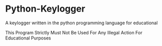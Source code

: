 # Python-Keylogger
A keylogger written in the python programming language for educational

This Program Strictly Must Not Be Used For Any Illegal Action For Educational Purposes
